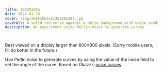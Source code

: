 ```yaml
---
title: 20220128a
date: 2022-01-28
cover: /img/sketchbook/20220128a.jpg
coverAlt: A solid red curve against a white background with white tendrils
description: An experiment using Perlin noise to generate curves
---
```


<figure class="aspect-square">
  <iframe
  src="https://openprocessing.org/sketch/1460030/embed/?plusEmbedHash=ZTEwYTVmMGIxODNiYWY4MjlhYzk3OWZjZWFkZmVkMmM1NWUyN2I5OTM5NDY1ODY5YzE4NWU0MWVlZDkzZTc2NDVjYzI5NzIzN2FlNDJlNmNjNTkyNDRhMjhiMWFiN2E4YTM4MGVjYTI0MjJjZDRjZWIwZWUzYTdlMTZhZTZlNzRhdmp4VlNyd015L3hPWkdCdkQwczBhZTZQbDlicFVydzhkRFNXdjQvOHZHWDBUcE9xK3NFMHVrTFVVNGxUVmZ0YUg2aEkzOXZ2TVFoVTRVWStrNW92Zz09&plusEmbedTitle=true"
  height="0" frameborder="0"></iframe>
</figure>

<aside>
Best viewed on a display larger than 800×800 pixels. (Sorry mobile users, I’ll
do better in the future.)
</aside>

Use Perlin noise to generate curves by using the value of the noise field to set
the angle of the curve. Based on Okazz’s [noise
curves](https://openprocessing.org/sketch/1149962).
